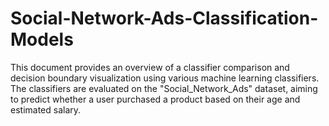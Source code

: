 # Social-Network-Ads-Classification-Models
This document provides an overview of a classifier comparison and decision boundary visualization using various machine learning classifiers. The classifiers are evaluated on the "Social_Network_Ads" dataset, aiming to predict whether a user purchased a product based on their age and estimated salary.

